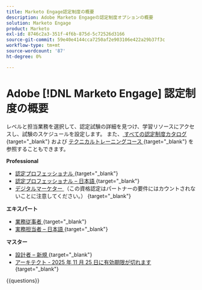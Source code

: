 ```yaml
---
title: Marketo Engage認定制度の概要
description: Adobe Marketo Engageの認定制度オプションの概要
solution: Marketo Engage
product: Marketo
exl-id: 8746c2a3-351f-4f6b-875d-5c72526d3166
source-git-commit: 59e40e4144cca7250af2e903106e422a29b37f3c
workflow-type: tm+mt
source-wordcount: '87'
ht-degree: 0%

---
```


# Adobe [!DNL Marketo Engage] 認定制度の概要

レベルと担当業務を選択して、認定試験の詳細を見つけ、学習リソースにアクセスし、試験のスケジュールを設定します。 また、[ すべての認定制度カタログ ](https://certification.adobe.com/certifications){target="_blank"} および [ テクニカルトレーニングコース ](https://certification.adobe.com/courses/?/courses){target="_blank"} を参照することもできます。

**Professional**

* [ 認定プロフェッショナル ](https://certification.adobe.com/certification/engage-professional){target="_blank"} <!--AD0-E555-->
* [ 認定プロフェッショナル – 日本語 ](https://certification.adobe.com/certification/engage-professional){target="_blank"} <!--AD0-E555-J-->
* [ デジタルマーケター ](https://certification.adobe.com/certification/digital-marketer-professional) （この資格認定はパートナーの要件にはカウントされないことに注意してください。） {target="_blank"} <!--AD0-E564-->

**エキスパート**

* [ 業務従事者 ](https://certification.adobe.com/certification/marketo-engage-business-practitioner-expert){target="_blank"} <!--AD0-E559-->
* [ 実務担当者 – 日本語 ](https://certification.adobe.com/certification/marketo-engage-business-practitioner-expert){target="_blank"} <!--AD0-E559-J-->

**マスター**

* [ 設計者 – 新規 ](https://certification.adobe.com/certification/engage-architect-master/1310){target="_blank"} <!--AD0-E563-->
* [ アーキテクト - 2025 年 11 月 25 日に有効期限が切れます ](https://certification.adobe.com/certification/marketo-engage-architect-master){target="_blank"} <!--AD0-E560-->

{{questions}}

